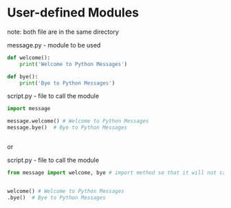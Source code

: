 
# User-defined Modules
note: both file are in the same directory


message.py - module to be used
```python
def welcome():
    print('Welcome to Python Messages')

def bye():
    print('Bye to Python Messages')

```


script.py - file to call the module
```python
import message

message.welcome() # Welcome to Python Messages
message.bye()  # Bye to Python Messages



```

or 

script.py - file to call the module
```python
from message import welcome, bye # import method so that it will not call the class everytime we use it


welcome() # Welcome to Python Messages
.bye()  # Bye to Python Messages


```















# 



















